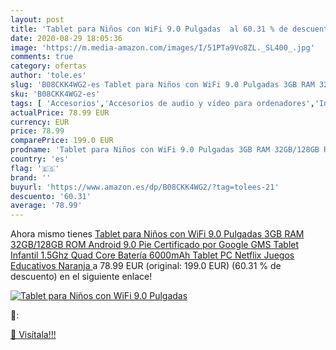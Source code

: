 ```yaml
---
layout: post
title: 'Tablet para Niños con WiFi 9.0 Pulgadas  al 60.31 % de descuento'
date: 2020-08-29 18:05:36
image: 'https://m.media-amazon.com/images/I/51PTa9Vo8ZL._SL400_.jpg'
comments: true
category: ofertas
author: 'tole.es'
slug: 'B08CKK4WG2-es Tablet para Niños con WiFi 9.0 Pulgadas 3GB RAM 32GB/128GB...'
sku: 'B08CKK4WG2-es'
tags: [ 'Accesorios','Accesorios de audio y vídeo para ordenadores','Informática','Webcams y telefonía VoIP','android', ]
actualPrice: 78.99 EUR
currency: EUR
price: 78.99
comparePrice: 199.0 EUR
prodname: 'Tablet para Niños con WiFi 9.0 Pulgadas 3GB RAM 32GB/128GB ROM Android 9.0 Pie Certificado por Google GMS Tablet Infantil 1.5Ghz Quad Core Batería 6000mAh Tablet PC Netflix Juegos Educativos Naranja '
country: 'es'
flag: '🇪🇸'
brand: ''
buyurl: 'https://www.amazon.es/dp/B08CKK4WG2/?tag=tolees-21'
descuento: '60.31'
average: '78.99'
---
```


Ahora mismo tienes [Tablet para Niños con WiFi 9.0 Pulgadas 3GB RAM 32GB/128GB ROM Android 9.0 Pie Certificado por Google GMS Tablet Infantil 1.5Ghz Quad Core Batería 6000mAh Tablet PC Netflix Juegos Educativos Naranja ](https://www.amazon.es/dp/B08CKK4WG2/?tag=tolees-21) a 78.99 EUR (original: 199.0 EUR) (60.31 %  de descuento) en el siguiente enlace!

[![Tablet para Niños con WiFi 9.0 Pulgadas ](https://m.media-amazon.com/images/I/51PTa9Vo8ZL._SL400_.jpg)](https://www.amazon.es/dp/B08CKK4WG2/?tag=tolees-21)

🔎:


[🛒 Visítala!!!](https://www.amazon.es/dp/B08CKK4WG2/?tag=tolees-21)
